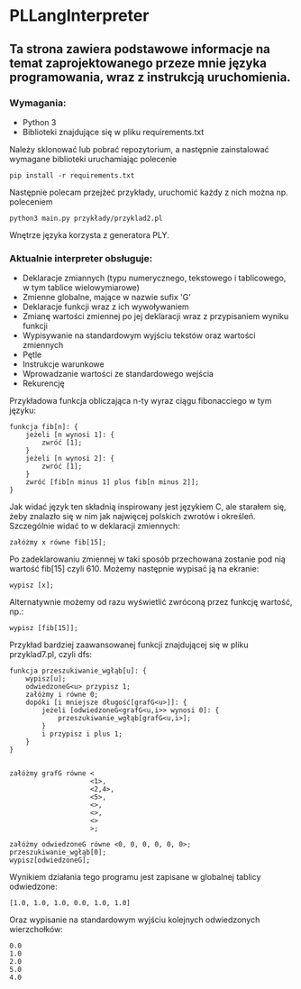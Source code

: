 # PLLangInterpreter
## Ta strona zawiera podstawowe informacje na temat zaprojektowanego przeze mnie języka programowania, wraz z instrukcją uruchomienia.

### Wymagania:
<ul>
  <li>Python 3</li>
  <li>Biblioteki znajdujące się w pliku requirements.txt</li>
</ul>

Należy sklonować lub pobrać repozytorium, a następnie zainstalować wymagane biblioteki uruchamiając polecenie 
```
pip install -r requirements.txt
```

Następnie polecam przejżeć przykłady, uruchomić każdy z nich można np. poleceniem
```
python3 main.py przykłady/przyklad2.pl
```
Wnętrze języka korzysta z generatora PLY.

### Aktualnie interpreter obsługuje:
<ul>
  <li>Deklaracje zmiannych (typu numerycznego, tekstowego i tablicowego, w tym tablice wielowymiarowe)</li>
  <li>Zmienne globalne, mające w nazwie sufix 'G'</li>
  <li>Deklaracje funkcji wraz z ich wywoływaniem</li>
  <li>Zmianę wartości zmiennej po jej deklaracji wraz z przypisaniem wyniku funkcji</li>
  <li>Wypisywanie na standardowym wyjściu tekstów oraz wartości zmiennych</li>
  <li>Pętle</li>
  <li>Instrukcje warunkowe</li>
  <li>Wprowadzanie wartości ze standardowego wejścia</li>
  <li>Rekurencję</li>
</ul>

Przykładowa funkcja obliczająca n-ty wyraz ciągu fibonacciego w tym języku:
```
funkcja fib[n]: {
    jeżeli [n wynosi 1]: {
        zwróć [1];
    }
    jeżeli [n wynosi 2]: {
        zwróć [1];
    }
    zwróć [fib[n minus 1] plus fib[n minus 2]];
}
```

Jak widać język ten składnią inspirowany jest językiem C, ale starałem się, żeby znalazło się w nim jak najwięcej polskich zwrotów i określeń. Szczególnie widać to w deklaracji zmiennych:
```
załóżmy x równe fib[15];
```

Po zadeklarowaniu zmiennej w taki sposób przechowana zostanie pod nią wartość fib[15] czyli 610.
Możemy następnie wypisać ją na ekranie:
```
wypisz [x];
```

Alternatywnie możemy od razu wyświetlić zwróconą przez funkcję wartość, np.:
```
wypisz [fib[15]];
```

Przykład bardziej zaawansowanej funkcji znajdującej się w pliku przyklad7.pl, czyli dfs:
```
funkcja przeszukiwanie_wgłąb[u]: {
    wypisz[u];
    odwiedzoneG<u> przypisz 1;
    załóżmy i równe 0;
    dopóki [i mniejsze długość[grafG<u>]]: {
        jeżeli [odwiedzoneG<grafG<u,i>> wynosi 0]: {
            przeszukiwanie_wgłąb[grafG<u,i>];
        }
        i przypisz i plus 1;
    }
}


załóżmy grafG równe <
                    <1>,
                    <2,4>,
                    <5>,
                    <>,
                    <>,
                    <>
                    >;

załóżmy odwiedzoneG równe <0, 0, 0, 0, 0, 0>;
przeszukiwanie_wgłąb[0];
wypisz[odwiedzoneG];
```
Wynikiem działania tego programu jest zapisane w globalnej tablicy odwiedzone:
```
[1.0, 1.0, 1.0, 0.0, 1.0, 1.0]
```
Oraz wypisanie na standardowym wyjściu kolejnych odwiedzonych wierzchołków:
```
0.0
1.0
2.0
5.0
4.0
```
